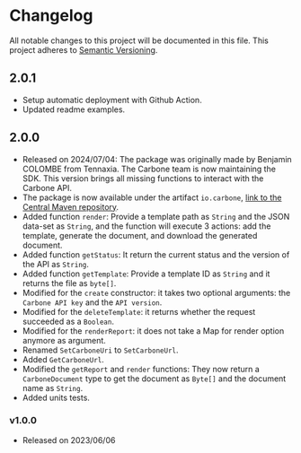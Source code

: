 # Changelog

All notable changes to this project will be documented in this file. This project adheres to [Semantic Versioning](https://semver.org/spec/v2.0.0.html).

## 2.0.1
- Setup automatic deployment with Github Action.
- Updated readme examples.

## 2.0.0
- Released on 2024/07/04: The package was originally made by Benjamin COLOMBE from Tennaxia. The Carbone team is now maintaining the SDK. This version brings all missing functions to interact with the Carbone API.
- The package is now available under the artifact `io.carbone`, [link to the Central Maven repository](https://central.sonatype.com/artifact/io.carbone/carbone-sdk).
- Added function `render`: Provide a template path as `String` and the JSON data-set as `String`, and the function will execute 3 actions: add the template, generate the document, and download the generated document.
- Added function `getStatus`: It return the current status and the version of the API as `String`.
- Added function `getTemplate`: Provide a template ID as `String` and it returns the file as `byte[]`.
- Modified for the `create` constructor: it takes two optional arguments: the `Carbone API key` and the `API version`.
- Modified for the `deleteTemplate`: it returns whether the request succeeded as a `Boolean`.
- Modified for the `renderReport`: it does not take a Map for render option anymore as argument.
- Renamed `SetCarboneUri` to `SetCarboneUrl`. 
- Added `GetCarboneUrl`. 
- Modified the `getReport` and `render` functions: They now return a `CarboneDocument` type to get the document as `Byte[]` and the document name as `String`.
- Added units tests.

### v1.0.0
- Released on 2023/06/06
